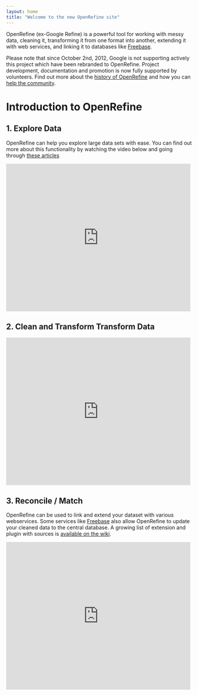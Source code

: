 ```yaml
---
layout: home
title: "Welcome to the new OpenRefine site"
---
```



OpenRefine (ex-Google Refine) is a powerful tool for working with messy data, 
cleaning it, transforming it from one format into another, extending it with 
web services, and linking it to databases like 
[Freebase](http://www.freebase.com/). 

Please note that since October 2nd, 2012, Google is not supporting actively 
this project which have been rebranded to OpenRefine. Project development,
 documentation and promotion is now fully supported by volunteers. Find out
 more about the
 [history of OpenRefine](http://googlerefine.blogspot.ca/2012/10/from-freebase-gridworks-to-google.html) 
and how you can [help the community](/OpenRefine/community).


# Introduction to OpenRefine
## 1. Explore Data

OpenRefine can help you explore large data sets with ease. You can find out 
more about this functionality by watching the video below and going through 
[these articles](http://googlerefine.blogspot.ca/search/label/data%20exploration)

<iframe width="500" height="400" src="http://www.youtube.com/embed/B70J_H_zAWM" frameborder="0"> </iframe>

## 2. Clean and Transform Transform Data

<iframe width="500" height="400" src="http://www.youtube.com/embed/cO8NVCs_Ba0" frameborder="0"> </iframe>

## 3. Reconcile / Match

OpenRefine can be used to link and extend your dataset with various webservices. 
Some services like [Freebase](http://www.freebase.com/) also allow OpenRefine
 to update your cleaned data to the central database. A growing list of
 extension and plugin with sources is 
[available on the wiki](https://github.com/OpenRefine/OpenRefine/wiki/Reconcilable-Data-Sources).

<iframe width="500" height="400" src="http://www.youtube.com/embed/5tsyz3ibYzk" frameborder="0"> </iframe>

